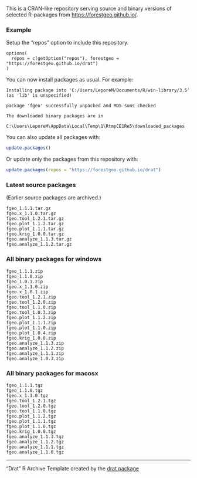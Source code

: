 
This is a CRAN-like repository serving source and binary versions of
selected R-packages from <https://forestgeo.github.io/>.

### Example

Setup the “repos” option to include this repository.

    options(
      repos = c(getOption("repos"), forestgeo = "https://forestgeo.github.io/drat")
    )

You can now install packages as usual. For
    example:

    Installing package into 'C:/Users/LeporeM/Documents/R/win-library/3.5'
    (as 'lib' is unspecified)

    package 'fgeo' successfully unpacked and MD5 sums checked
    
    The downloaded binary packages are in
        C:\Users\LeporeM\AppData\Local\Temp\1\RtmpCE1Re5\downloaded_packages

You can also update all packages with:

``` r
update.packages()
```

Or update only the packages from this repository with:

``` r
update.packages(repos = "https://forestgeo.github.io/drat")
```

### Latest source packages

(Earlier source packages are archived.)

    fgeo_1.1.1.tar.gz
    fgeo.x_1.1.0.tar.gz
    fgeo.tool_1.2.1.tar.gz
    fgeo.plot_1.1.2.tar.gz
    fgeo.plot_1.1.1.tar.gz
    fgeo.krig_1.0.0.tar.gz
    fgeo.analyze_1.1.3.tar.gz
    fgeo.analyze_1.1.2.tar.gz

### All binary packages for windows

    fgeo_1.1.1.zip
    fgeo_1.1.0.zip
    fgeo_1.0.1.zip
    fgeo.x_1.1.0.zip
    fgeo.x_1.0.1.zip
    fgeo.tool_1.2.1.zip
    fgeo.tool_1.2.0.zip
    fgeo.tool_1.1.0.zip
    fgeo.tool_1.0.3.zip
    fgeo.plot_1.1.2.zip
    fgeo.plot_1.1.1.zip
    fgeo.plot_1.1.0.zip
    fgeo.plot_1.0.4.zip
    fgeo.krig_1.0.0.zip
    fgeo.analyze_1.1.3.zip
    fgeo.analyze_1.1.2.zip
    fgeo.analyze_1.1.1.zip
    fgeo.analyze_1.0.3.zip

### All binary packages for macosx

    fgeo_1.1.1.tgz
    fgeo_1.1.0.tgz
    fgeo.x_1.1.0.tgz
    fgeo.tool_1.2.1.tgz
    fgeo.tool_1.2.0.tgz
    fgeo.tool_1.1.0.tgz
    fgeo.plot_1.1.2.tgz
    fgeo.plot_1.1.1.tgz
    fgeo.plot_1.1.0.tgz
    fgeo.krig_1.0.0.tgz
    fgeo.analyze_1.1.3.tgz
    fgeo.analyze_1.1.2.tgz
    fgeo.analyze_1.1.1.tgz
    fgeo.analyze_1.1.0.tgz

-----

“Drat” R Archive Template created by the [drat
package](https://CRAN.R-project.org/package=drat)
